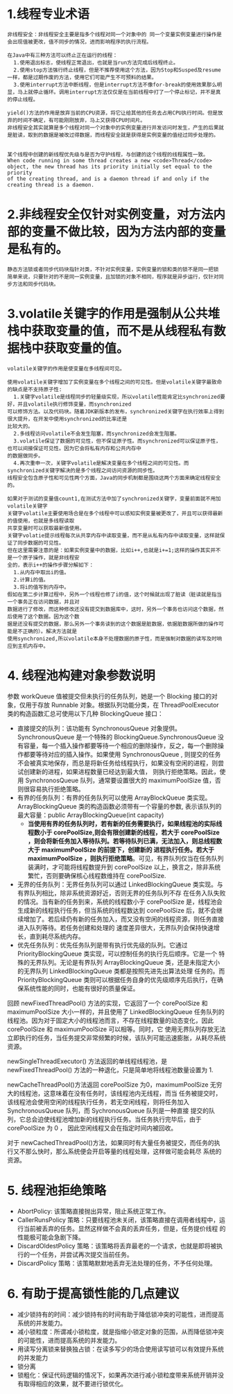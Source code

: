 # 1.线程专业术语  
    
    非线程安全：非线程安全主要是指多个线程对同一个对象中的 同一个变量实例变量进行操作是会出现值被更改，值不同步的情况，进而影响程序的执行流程。
    
    在Java中有三种方法可以终止正在运行的线程：
      1.使用退出标志，使线程正常退出，也就是当run方法完成后线程终止。
      2.使用stop方法强行终止线程，但是不推荐使用这个方法，因为Stop和Susped及resume一样，都是过期作废的方法，使用它们可能产生不可预料的结果。
      3.使用interrupt方法中断线程，但是interrupt方法不像for-break的使用效果那么明显，马上就停止循环。调用interrupt方法仅仅是在当前线程中打了一个停止标记，并不是真的停止线程。
    
    yield()方法的作用是放弃当前的CPU资源，将它让给其他的任务去占用CPU执行时间。但是放弃的时间不确定，有可能刚刚放弃，马上又获得CPU时间片。
    非线程安全其实就算是多个线程对同一个对象中的实例变量进行并发访问时发生，产生的后果就是脏读，取到的数据是被改过得数据，而线程安全就是获得是实例变量的值经过同步处理的。
    
    
    某个线程中创建的新线程优先级与是否为守护线程，与创建的这个线程的线程属性一致。
    When code running in some thread creates a new <code>Thread</code> object, the new thread has its priority initially set equal to the priority 
    of the creating thread, and is a daemon thread if and only if the  creating thread is a daemon.
    
# 2.非线程安全仅针对实例变量，对方法内部的变量不做比较，因为方法内部的变量是私有的。
    
    静态方法锁或者同步代码块指针对类，不针对实例变量，实例变量的锁和类的锁不是同一把锁
    简单来说，只要针对的不是同一实例变量，且加锁的对象不相同，程序就是异步运行，仅针对同步方法和同步代码块。
# 3.volatile关键字的作用是强制从公共堆栈中获取变量的值，而不是从线程私有数据栈中获取变量的值。
    volatile关键字的作用是使变量在多线程间可见。
    
    使用volatile关键字增加了实例变量在多个线程之间的可见性。但是volatile关键字最致命的缺点是不支持原子性:
      1.关键字volatile是线程同步的轻量级实现，所以volatile性能肯定比synchronized要好，并且volatile执行修饰变量，而synchronized
    可以修饰方法。以及代码块。随着JDK新版本的发布，synchronized关键字在执行效率上得到很大提升，在开发中使用synchronized的比率还是
    比较大的。
      2.多线程访问volatile不会发生阻塞，而synchronized会发生阻塞。
      3.volatile保证了数据的可见性，但不保证原子性。而synchronized可以保证原子性，也可以间接保证可见性。因为它会将私有内存和公共内存中
    的数据做同步。
      4.再次重申一次，关键字volatile是解决变量在多个线程之间的可见性。而synchronized关键字解决的是多个线程之间访问资源的同步性。
    线程安全包含原子性和可见性两个方面，Java的同步机制都是围绕这两个方面来确定线程安全的。
    
    如果对于测试的变量值count1,在测试方法中加了synchronized关键字，变量前面就不用加volatile关键字
    关键字volatile主要使用场合是在多个线程中可以感知实例变量被更改了，并且可以获得最新的值使用，也就是多线程读取
    共享变量时可以获取最新值使用。
    关键字volatie提示线程每次从共享内存中读取变量，而不是从私有内存中读取变量，这样就保证了同步数据的可见性。
    但在这里需要注意的是：如果实例变量中的数据，比如i++,也就是i+=1;这样的操作其实并不是一个原子操作，就是非线程安
    全的，表示i++的操作步骤分解如下：
      1.从内存中取出i的值。
      2.计算i的值。
      3.将i的值写到内存中。
    假如在第二步计算过程中，另外一个线程也修了i的值，这个时候就出现了脏读（脏读就是指当一个事务正在访问数据，并且对
    数据进行了修改，而这种修改还没有提交到数据库中，这时，另外一个事务也访问这个数据，然后使用了这个数据。因为这个数
    据是还没有提交的数据，那么另外一个事务读到的这个数据是脏数据，依据脏数据所做的操作可能是不正确的）。解决方法就是
    使用synchronized,所以volatile本身不处理数据的原子性，而是强制对数据的读写及时响应到主机内存中。
    
# 4. 线程池构建对象参数说明

参数 workQueue 值被提交但未执行的任务队列，她是一个 Blocking 接口的对象，仅用于存放 Runnable 对象。根据队列功能分类，在
ThreadPoolExecutor 类的构造函数汇总可使用以下几种 BlockingQueue 接口：

- 直接提交的队列：该功能有 SynchronousQueue 对象提供。SynchronousQueue 是一个特殊的 BlockingQueue.SynchronousQueue 
没有容量，每一个插入操作都要等待一个相应的删除操作，反之，每一个删除操作都要等待对应的插入操作。如果使用 SynchronousQueue ,
则提交的任务不会被真实地保存，而总是将新任务给线程执行，如果没有空闲的进程，则尝试创建新的进程，如果进程数量已经达到最大值，
则执行拒绝策略。因此，使用 SynchronosQueue 队列，通常要设置很大的 maximumPoolSize 值，否则很容易执行拒绝策略。
- 有界的任务队列：有界的任务队列可以使用 ArrayBlockQueue 类实现。ArrayBlockingQueue 类的构造函数必须带有一个容量的参数,
表示该队列的最大容量：public ArrayBlockingQueue(int capacity) 
    - **当使用有界的任务队列时，若有新的任务需要执行，如果线程池的实际线程数小于 corePoolSize,则会有限创建新的线程，若大于 
    corePoolSize ，则会将新任务加入等待队列。若等待队列已满，无法加入，则总线程数大于 maximumPoolSize 的前提下，创建新的
    进程执行任务。若大于 maximumPoolSize ，则执行拒绝策略**。可见，有界队列仅当在任务队列装满时，才可能将线程数提升到 corePoolSize
    以上，换言之，除非系统繁忙，否则要确保核心线程数维持在 corePoolSize.
- 无界的任务队列：无界任务队列可以通过 LinkedBlockingQueue 类实现。与有界队列相比，除非系统资源好近，否则无界的任务队列不存
在任务入队失败的情况。当有新的任务到来，系统的线程数小于 corePoolSize 是，线程池会生成新的线程执行任务，但当系统的线程数达到
corePoolSize 后，就不会继续增加了。若后续仍有新的任务加入，而又没有空闲的线程资源，则任务直接进入队列等待。若任务创建和处理的
速度差异很大，无界队列会保持快速增长，直到耗尽系统内存。
- 优先任务队列：优先任务队列是带有执行优先级的队列。它通过 PriorityBlockingQueue 类实现，可以控制任务的执行先后顺序。它是一个
特殊的无界队列。无论是有界队列 ArrayBlockingQueue 类，还是未指定大小的无界队列 LinkedBlockingQueue 类都是按照先进先出算法处理
任务的。而 PriorityBlockingQueue 类则可以根据任务自身的优先级顺序先后执行，在确保系统性能的同时，也能有很好的质量保证。

回顾 newFixedThreadPool() 方法的实现，它返回了一个 corePoolSize 和 maximumPoolSize 大小一样的，并且使用了 LinkedBlockingQueue
任务队列的线程池。因为对于固定大小的线程池而言，不存在线程数量的动态变化，因此 corePoolSize 和 maximumPoolSize 可以相等。同时，它
使用无界队列存放无法立即执行的任务，当任务提交非常频繁的时候，该队列可能迅速膨胀，从耗尽系统资源。

newSingleThreadExecutor() 方法返回的单线程线程池，是 newFixedThreadPool() 方法的一种退化，只是简单地将线程池数量设置为 1.

newCacheThreadPool()方法返回 corePoolSize 为0，maximumPoolSize  无穷大的线程池，这意味着在没有任务时，该线程池内无线程，而当
任务被提交时，该线程池会使用空闲的线程执行任务，若无空闲线程，则将任务加入 SynchronousQueue 队列，而 SychronousQueue 队列是一种直接
提交的队列，它总会迫使线程池增加新的线程执行任务。当任务执行完毕后，由于 corePoolSize 为 0 ， 因此空闲线程又会在指定时间内被回收。

对于 newCachedThreadPool()方法，如果同时有大量任务被提交，而任务的执行又不那么快时，那么系统便会开启等量的线程处理，这样做可能会耗尽
系统的资源。

# 5. 线程池拒绝策略

- AbortPolicy: 该策略直接抛出异常，阻止系统正常工作。
- CallerRunsPolicy 策略：只要线程池未关闭，该策略直接在调用者线程中，运行当前被丢弃的任务。显然这样做不会真的丢弃任务，但是，任务提价线程
的性能极可能会急剧下降。
- DiscardOldestPolicy 策略：该策略将丢弃最老的一个请求，也就是即将被执行的一个任务，并尝试再次提交当前任务。
- DiscardPolicy 策略：该策略默默地丢弃无法处理的任务，不予任何处理。

# 6. 有助于提高锁性能的几点建议

- 减少锁持有的时间：减少锁持有的时间有助于降低锁冲突的可能性，进而提高系统的并发能力。
- 减小锁粒度：所谓减小锁粒度，就是指缩小锁定对象的范围，从而降低锁冲突的可能性，进而提高系统的并发能力。
- 用读写分离锁来替换独占锁：在读多写少的场合使用读写锁可以有效提升系统的并发能力
- 锁分离
- 锁粗化：保证代码逻辑的情况下，如果再次进行减小锁粒度带来系统开销并没有取得相应的效果，就不要进行锁优化。
